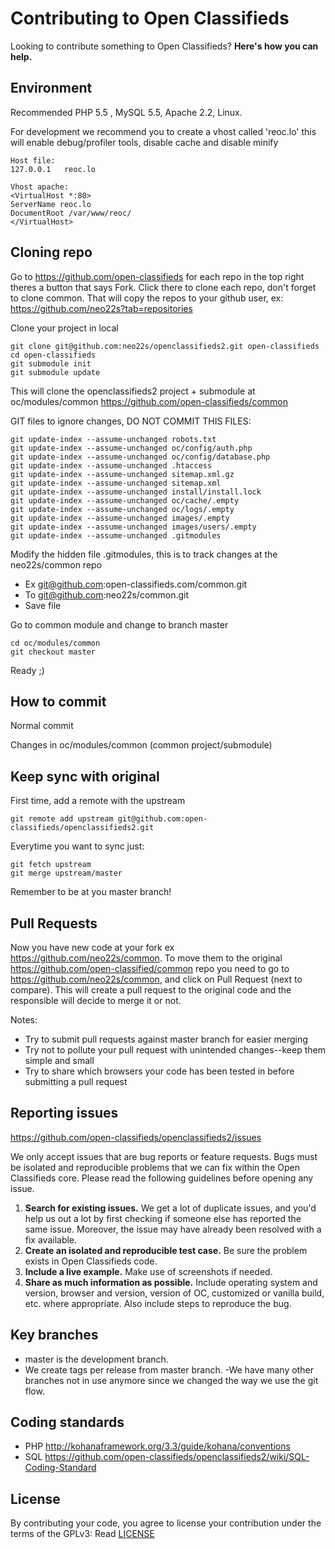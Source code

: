# Contributing to Open Classifieds

Looking to contribute something to Open Classifieds? **Here's how you can help.**

## Environment
Recommended PHP 5.5 , MySQL 5.5, Apache 2.2, Linux.

For development we recommend you to create a vhost called 'reoc.lo' this will enable debug/profiler tools, disable cache and disable minify

```
Host file:
127.0.0.1   reoc.lo
```

```
Vhost apache:
<VirtualHost *:80>
ServerName reoc.lo
DocumentRoot /var/www/reoc/
</VirtualHost>
```

## Cloning repo
Go to https://github.com/open-classifieds for each repo in the top right theres a button that says Fork. Click there to clone each repo, don't forget to clone common. That will copy the repos to your github user, ex: https://github.com/neo22s?tab=repositories

Clone your project in local
```
git clone git@github.com:neo22s/openclassifieds2.git open-classifieds
cd open-classifieds
git submodule init
git submodule update
```

This will clone the openclassifieds2 project + submodule at oc/modules/common https://github.com/open-classifieds/common

GIT files to ignore changes, DO NOT COMMIT THIS FILES:
```
git update-index --assume-unchanged robots.txt
git update-index --assume-unchanged oc/config/auth.php
git update-index --assume-unchanged oc/config/database.php
git update-index --assume-unchanged .htaccess
git update-index --assume-unchanged sitemap.xml.gz
git update-index --assume-unchanged sitemap.xml
git update-index --assume-unchanged install/install.lock
git update-index --assume-unchanged oc/cache/.empty
git update-index --assume-unchanged oc/logs/.empty
git update-index --assume-unchanged images/.empty
git update-index --assume-unchanged images/users/.empty
git update-index --assume-unchanged .gitmodules
```

Modify the hidden file .gitmodules, this is to track changes at the neo22s/common repo
- Ex git@github.com:open-classifieds.com/common.git
- To git@github.com:neo22s/common.git
- Save file


Go to common module and change to branch master
```
cd oc/modules/common
git checkout master
```

Ready ;)

## How to commit
Normal commit

Changes in oc/modules/common (common project/submodule)

## Keep sync with original
First time, add a remote with the upstream
```
git remote add upstream git@github.com:open-classifieds/openclassifieds2.git
```

Everytime you want to sync just:
```
git fetch upstream
git merge upstream/master
```

Remember to be at you master branch!

## Pull Requests

Now you have new code at your fork ex https://github.com/neo22s/common. To move them to the original https://github.com/open-classified/common repo you need to go to https://github.com/neo22s/common, and click on Pull Request (next to compare). This will create a pull request to the original code and the responsible will decide to merge it or not.

Notes:
- Try to submit pull requests against master branch for easier merging
- Try not to pollute your pull request with unintended changes--keep them simple and small
- Try to share which browsers your code has been tested in before submitting a pull request

## Reporting issues

https://github.com/open-classifieds/openclassifieds2/issues

We only accept issues that are bug reports or feature requests. Bugs must be isolated and reproducible problems that we can fix within the Open Classifieds core. Please read the following guidelines before opening any issue.

1. **Search for existing issues.** We get a lot of duplicate issues, and you'd help us out a lot by first checking if someone else has reported the same issue. Moreover, the issue may have already been resolved with a fix available.
2. **Create an isolated and reproducible test case.** Be sure the problem exists in Open Classifieds code.
3. **Include a live example.** Make use of screenshots if needed.
4. **Share as much information as possible.** Include operating system and version, browser and version, version of OC, customized or vanilla build, etc. where appropriate. Also include steps to reproduce the bug.



## Key branches

- master is the development branch.
- We create tags per release from master branch.
 -We have many other branches not in use anymore since we changed the way we use the git flow.


## Coding standards

- PHP http://kohanaframework.org/3.3/guide/kohana/conventions
- SQL https://github.com/open-classifieds/openclassifieds2/wiki/SQL-Coding-Standard

## License

By contributing your code, you agree to license your contribution under the terms of the GPLv3: Read [LICENSE](LICENSE)
